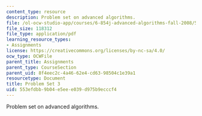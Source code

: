 ```yaml
---
content_type: resource
description: Problem set on advanced algorithms.
file: /ol-ocw-studio-app/courses/6-854j-advanced-algorithms-fall-2008/553efdbb9b04e5eee039d975b9ecccf4_ps3.pdf
file_size: 118312
file_type: application/pdf
learning_resource_types:
- Assignments
license: https://creativecommons.org/licenses/by-nc-sa/4.0/
ocw_type: OCWFile
parent_title: Assignments
parent_type: CourseSection
parent_uid: 8f4eec2c-4a46-62e4-cd63-98504c1e39a1
resourcetype: Document
title: Problem Set 3
uid: 553efdbb-9b04-e5ee-e039-d975b9ecccf4
---
```

Problem set on advanced algorithms.